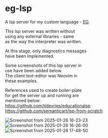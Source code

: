 # eg-lsp

A lsp server for my custom language - [EG](https://github.com/CoderParth/EG). <br>

This lsp server was written without <br>
using any external libraries - same <br>
as the way the interpreter was written. 


At this stage, only diagnostics messages <br>
have been implemented. <br> 

Some screenshots of this lsp server in <br> 
use have been added below. <br>
The client text-editor was Neovim in <br>
these examples. 

References used to create boiler-plate <br>
for get the server up and running are <br> 
mentioned below: <br>
https://github.com/tjdevries/educationalsp <br>
https://github.com/semanticart/lsp-from-scratch

![Screenshot from 2025-01-26 16-23-23](https://github.com/user-attachments/assets/ff8183ca-4798-45d4-96b5-f794699830aa)
![Screenshot from 2025-01-26 16-26-00](https://github.com/user-attachments/assets/7bc5bb4d-cefb-4662-8886-9272b95c6319)
![Screenshot from 2025-01-26 17-48-50](https://github.com/user-attachments/assets/b15b6070-2acc-4e99-8ffe-ba3525ecc917)

